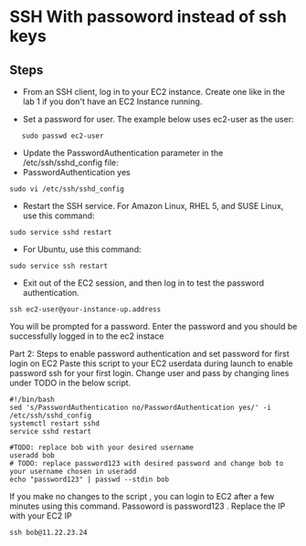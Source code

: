 # SSH With passoword instead of ssh keys
## Steps
* From an SSH client, log in to your EC2 instance. Create one like in the lab 1 if you don't have an EC2 Instance running.

* Set a password for user. The example below uses ec2-user as the user:
```
   sudo passwd ec2-user
```
* Update the PasswordAuthentication parameter in the /etc/ssh/sshd_config file:
* PasswordAuthentication yes
```
sudo vi /etc/ssh/sshd_config
```
* Restart the SSH service. For Amazon Linux, RHEL 5, and SUSE Linux, use this command:
 ```
sudo service sshd restart
```
* For Ubuntu, use this command:
```
sudo service ssh restart
```
* Exit out of the EC2 session, and then log in to test the password authentication.
```
ssh ec2-user@your-instance-up.address
```
You will be prompted for a password. Enter the password and you should be successfully logged in to the ec2 instace

Part 2: Steps to enable password authentication and set password for first login on EC2
Paste this script to your EC2 userdata during launch to enable password ssh for your first login. Change user and pass by changing lines under TODO in the below script.

```
#!/bin/bash
sed 's/PasswordAuthentication no/PasswordAuthentication yes/' -i /etc/ssh/sshd_config
systemctl restart sshd
service sshd restart

#TODO: replace bob with your desired username
useradd bob
# TODO: replace password123 with desired password and change bob to your username chosen in useradd 
echo "password123" | passwd --stdin bob
```

If you make no changes to the script , you can login to EC2 after a few minutes using this command. Passoword is password123 . Replace the IP with your EC2 IP

```
ssh bob@11.22.23.24
```
